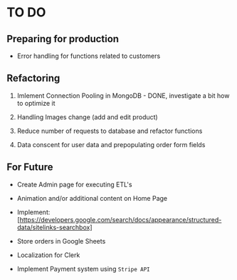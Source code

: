 # TO DO

## Preparing for production

- Error handling for functions related to customers

## Refactoring

1. Imlement Connection Pooling in MongoDB - DONE, investigate a bit how to optimize it

2. Handling Images change (add and edit product)

3. Reduce number of requests to database and refactor functions

4. Data conscent for user data and prepopulating order form fields

## For Future

- Create Admin page for executing ETL's

- Animation and/or additional content on Home Page

- Implement: [https://developers.google.com/search/docs/appearance/structured-data/sitelinks-searchbox]

- Store orders in Google Sheets

- Localization for Clerk

- Implement Payment system using `Stripe API`
